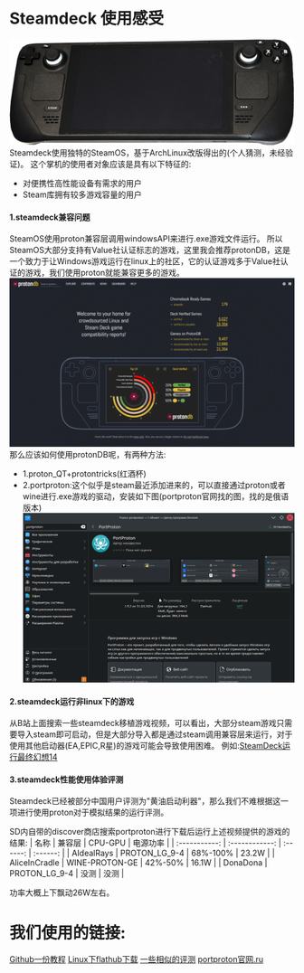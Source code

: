 # Steamdeck 使用感受
![..\image\blog2_steamdeck.png](..\image\blog2_steamdeck.png)
Steamdeck使用独特的SteamOS，基于ArchLinux改版得出的(个人猜测，未经验证)。
这个掌机的使用者对象应该是具有以下特征的:
- 对便携性高性能设备有需求的用户
- Steam库拥有较多游戏容量的用户
#### 1.steamdeck兼容问题 
SteamOS使用proton兼容层调用windowsAPI来进行.exe游戏文件运行。
所以SteamOS大部分支持有Value社认证标志的游戏，这里我会推荐protonDB，这是一个致力于让Windows游戏运行在linux上的社区，它的认证游戏多于Value社认证的游戏，我们使用proton就能兼容更多的游戏。
![..\\image\blog2_protondb.jpg](..\\image\blog2_protondb.png)
那么应该如何使用protonDB呢，有两种方法:
- 1.proton_QT+protontricks(红酒杯)
- 2.portproton:这个似乎是steam最近添加进来的，可以直接通过proton或者wine进行.exe游戏的驱动，安装如下图(portproton官网找的图，找的是俄语版本)
![..\\image\blog2_protononsteamdeck.png](..\\image\blog2_protononsteamdeck.png)
#### 2.steamdeck运行非linux下的游戏 
从B站上面搜索一些steamdeck移植游戏视频，可以看出，大部分steam游戏只需要导入steam即可启动，但是大部分导入都是通过steam调用兼容层来运行，对于使用其他启动器(EA,EPIC,R星)的游戏可能会导致使用困难。
例如:[SteamDeck运行最终幻想14](https://ottercorp.github.io/faq/steamdeck)
#### 3.steamdeck性能使用体验评测
Steamdeck已经被部分中国用户评测为"黄油启动利器"，那么我们不难根据这一项进行使用proton对于模拟结果的运行评测。
<!-- ![../image/blog2_userthoughts.jpg](../image/blog2_userthoughts.jpg) -->
SD内自带的discover商店搜索portproton进行下载后运行上述视频提供的游戏的结果:
|     名称      |     兼容层     | CPU-GPU  | 电源功率 |
| :-----------: | :------------: | :------: | :------: |
|  AIdealRays   | PROTON_LG_9-4  | 68%-100% |  23.2W   |
| AliceInCradle | WINE-PROTON-GE | 42%-50%  |  16.1W   |
|   DonaDona    | PROTON_LG_9-4  |   没测   |   没测   |

功率大概上下飘动26W左右。
# 我们使用的链接:
[Github一份教程](https://github.com/dzianismaroz/sd-port-proton)
[Linux下flathub下载](https://flathub.org/apps/ru.linux_gaming.PortProton)
[一些相似的评测](https://alancorn.github.io/blogs/2022/GamingWithWine.html)
[portproton官网.ru](https://linux-gaming.ru/)